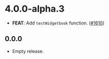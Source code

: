 # 4.0.0-alpha.3

- **FEAT**: Add `testWidgetbook` function. ([#1610](https://github.com/widgetbook/widgetbook/pull/1610))

## 0.0.0

- Empty release.
